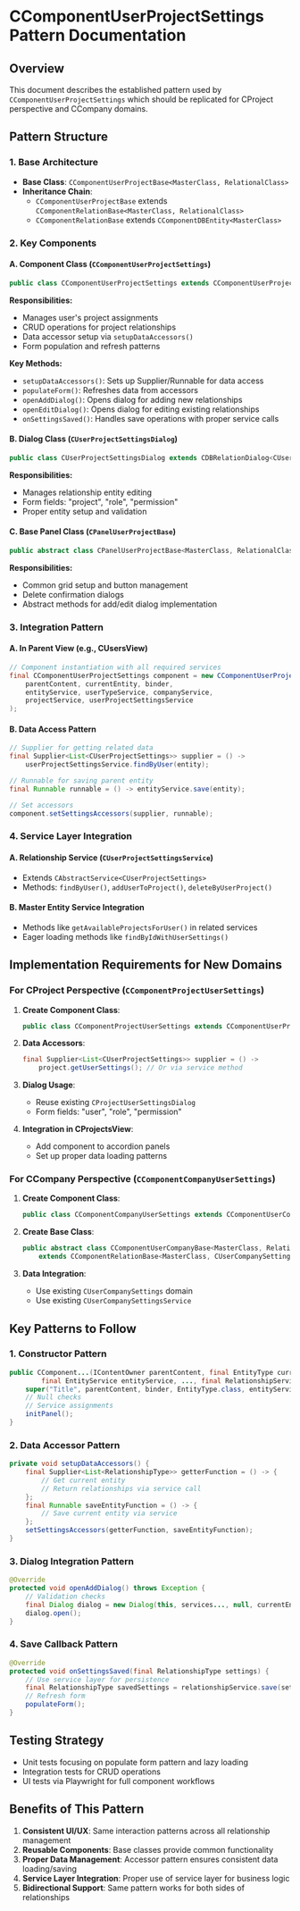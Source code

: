 # CComponentUserProjectSettings Pattern Documentation

## Overview
This document describes the established pattern used by `CComponentUserProjectSettings` which should be replicated for CProject perspective and CCompany domains.

## Pattern Structure

### 1. Base Architecture
- **Base Class**: `CComponentUserProjectBase<MasterClass, RelationalClass>`
- **Inheritance Chain**: 
  - `CComponentUserProjectBase` extends `CComponentRelationBase<MasterClass, RelationalClass>`
  - `CComponentRelationBase` extends `CComponentDBEntity<MasterClass>`

### 2. Key Components

#### A. Component Class (`CComponentUserProjectSettings`)
```java
public class CComponentUserProjectSettings extends CComponentUserProjectBase<CUser, CUserProjectSettings>
```

**Responsibilities:**
- Manages user's project assignments
- CRUD operations for project relationships
- Data accessor setup via `setupDataAccessors()`
- Form population and refresh patterns

**Key Methods:**
- `setupDataAccessors()`: Sets up Supplier/Runnable for data access
- `populateForm()`: Refreshes data from accessors
- `openAddDialog()`: Opens dialog for adding new relationships
- `openEditDialog()`: Opens dialog for editing existing relationships
- `onSettingsSaved()`: Handles save operations with proper service calls

#### B. Dialog Class (`CUserProjectSettingsDialog`)
```java
public class CUserProjectSettingsDialog extends CDBRelationDialog<CUserProjectSettings, CUser, CProject>
```

**Responsibilities:**
- Manages relationship entity editing
- Form fields: "project", "role", "permission"
- Proper entity setup and validation

#### C. Base Panel Class (`CPanelUserProjectBase`)
```java
public abstract class CPanelUserProjectBase<MasterClass, RelationalClass> extends CPanelRelationalBase<MasterClass, CUserProjectSettings>
```

**Responsibilities:**
- Common grid setup and button management
- Delete confirmation dialogs
- Abstract methods for add/edit dialog implementation

### 3. Integration Pattern

#### A. In Parent View (e.g., CUsersView)
```java
// Component instantiation with all required services
final CComponentUserProjectSettings component = new CComponentUserProjectSettings(
    parentContent, currentEntity, binder, 
    entityService, userTypeService, companyService, 
    projectService, userProjectSettingsService
);
```

#### B. Data Access Pattern
```java
// Supplier for getting related data
final Supplier<List<CUserProjectSettings>> supplier = () -> 
    userProjectSettingsService.findByUser(entity);

// Runnable for saving parent entity
final Runnable runnable = () -> entityService.save(entity);

// Set accessors
component.setSettingsAccessors(supplier, runnable);
```

### 4. Service Layer Integration

#### A. Relationship Service (`CUserProjectSettingsService`)
- Extends `CAbstractService<CUserProjectSettings>`
- Methods: `findByUser()`, `addUserToProject()`, `deleteByUserProject()`

#### B. Master Entity Service Integration
- Methods like `getAvailableProjectsForUser()` in related services
- Eager loading methods like `findByIdWithUserSettings()`

## Implementation Requirements for New Domains

### For CProject Perspective (`CComponentProjectUserSettings`)

1. **Create Component Class**:
   ```java
   public class CComponentProjectUserSettings extends CComponentUserProjectBase<CProject, CUserProjectSettings>
   ```

2. **Data Accessors**:
   ```java
   final Supplier<List<CUserProjectSettings>> supplier = () -> 
       project.getUserSettings(); // Or via service method
   ```

3. **Dialog Usage**:
   - Reuse existing `CProjectUserSettingsDialog`
   - Form fields: "user", "role", "permission"

4. **Integration in CProjectsView**:
   - Add component to accordion panels
   - Set up proper data loading patterns

### For CCompany Perspective (`CComponentCompanyUserSettings`)

1. **Create Component Class**:
   ```java
   public class CComponentCompanyUserSettings extends CComponentUserCompanyBase<CCompany, CUserCompanySettings>
   ```

2. **Create Base Class**:
   ```java
   public abstract class CComponentUserCompanyBase<MasterClass, RelationalClass> 
       extends CComponentRelationBase<MasterClass, CUserCompanySettings>
   ```

3. **Data Integration**:
   - Use existing `CUserCompanySettings` domain
   - Use existing `CUserCompanySettingsService`

## Key Patterns to Follow

### 1. Constructor Pattern
```java
public CComponent...(IContentOwner parentContent, final EntityType currentEntity, final CEnhancedBinder<EntityType> binder,
        final EntityService entityService, ..., final RelationshipService relationshipService) throws Exception {
    super("Title", parentContent, binder, EntityType.class, entityService, relationshipService);
    // Null checks
    // Service assignments  
    initPanel();
}
```

### 2. Data Accessor Pattern
```java
private void setupDataAccessors() {
    final Supplier<List<RelationshipType>> getterFunction = () -> {
        // Get current entity
        // Return relationships via service call
    };
    final Runnable saveEntityFunction = () -> {
        // Save current entity via service
    };
    setSettingsAccessors(getterFunction, saveEntityFunction);
}
```

### 3. Dialog Integration Pattern
```java
@Override
protected void openAddDialog() throws Exception {
    // Validation checks
    final Dialog dialog = new Dialog(this, services..., null, currentEntity, this::onSettingsSaved);
    dialog.open();
}
```

### 4. Save Callback Pattern
```java
@Override
protected void onSettingsSaved(final RelationshipType settings) {
    // Use service layer for persistence
    final RelationshipType savedSettings = relationshipService.save(settings);
    // Refresh form
    populateForm();
}
```

## Testing Strategy
- Unit tests focusing on populate form pattern and lazy loading
- Integration tests for CRUD operations
- UI tests via Playwright for full component workflows

## Benefits of This Pattern
1. **Consistent UI/UX**: Same interaction patterns across all relationship management
2. **Reusable Components**: Base classes provide common functionality
3. **Proper Data Management**: Accessor pattern ensures consistent data loading/saving
4. **Service Layer Integration**: Proper use of service layer for business logic
5. **Bidirectional Support**: Same pattern works for both sides of relationships